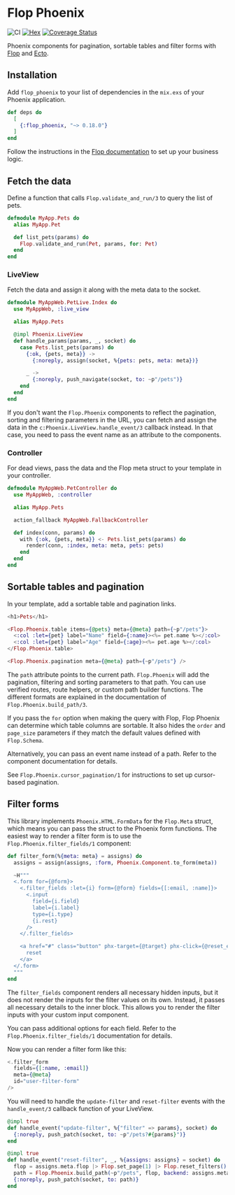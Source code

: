 # Flop Phoenix

![CI](https://github.com/woylie/flop_phoenix/workflows/CI/badge.svg) [![Hex](https://img.shields.io/hexpm/v/flop_phoenix)](https://hex.pm/packages/flop_phoenix) [![Coverage Status](https://coveralls.io/repos/github/woylie/flop_phoenix/badge.svg)](https://coveralls.io/github/woylie/flop_phoenix)

Phoenix components for pagination, sortable tables and filter forms with
[Flop](https://hex.pm/packages/flop) and [Ecto](https://hex.pm/packages/ecto).

## Installation

Add `flop_phoenix` to your list of dependencies in the `mix.exs` of your Phoenix
application.

```elixir
def deps do
  [
    {:flop_phoenix, "~> 0.18.0"}
  ]
end
```

Follow the instructions in the
[Flop documentation](https://hex.pm/packages/flop) to set up your business
logic.

## Fetch the data

Define a function that calls `Flop.validate_and_run/3` to query the list of
pets.

```elixir
defmodule MyApp.Pets do
  alias MyApp.Pet

  def list_pets(params) do
    Flop.validate_and_run(Pet, params, for: Pet)
  end
end
```

### LiveView

Fetch the data and assign it along with the meta data to the socket.

```elixir
defmodule MyAppWeb.PetLive.Index do
  use MyAppWeb, :live_view

  alias MyApp.Pets

  @impl Phoenix.LiveView
  def handle_params(params, _, socket) do
    case Pets.list_pets(params) do
      {:ok, {pets, meta}} ->
        {:noreply, assign(socket, %{pets: pets, meta: meta})}

      _ ->
        {:noreply, push_navigate(socket, to: ~p"/pets")}
    end
  end
end
```

If you don't want the `Flop.Phoenix` components to reflect the pagination,
sorting and filtering parameters in the URL, you can fetch and assign the data
in the `c:Phoenix.LiveView.handle_event/3` callback instead. In that case, you
need to pass the event name as an attribute to the components.

### Controller

For dead views, pass the data and the Flop meta struct to your template in your controller.

```elixir
defmodule MyAppWeb.PetController do
  use MyAppWeb, :controller

  alias MyApp.Pets

  action_fallback MyAppWeb.FallbackController

  def index(conn, params) do
    with {:ok, {pets, meta}} <- Pets.list_pets(params) do
      render(conn, :index, meta: meta, pets: pets)
    end
  end
end
```

## Sortable tables and pagination

In your template, add a sortable table and pagination links.

```elixir
<h1>Pets</h1>

<Flop.Phoenix.table items={@pets} meta={@meta} path={~p"/pets"}>
  <:col :let={pet} label="Name" field={:name}><%= pet.name %></:col>
  <:col :let={pet} label="Age" field={:age}><%= pet.age %></:col>
</Flop.Phoenix.table>

<Flop.Phoenix.pagination meta={@meta} path={~p"/pets"} />
```

The `path` attribute points to the current path. `Flop.Phoenix` will add the pagination, filtering and sorting parameters to that path. You can use verified
routes, route helpers, or custom path builder functions. The different formats
are explained in the documentation of `Flop.Phoenix.build_path/3`.

If you pass the `for` option when making the query with Flop, Flop Phoenix can
determine which table columns are sortable. It also hides the `order` and
`page_size` parameters if they match the default values defined with
`Flop.Schema`.

Alternatively, you can pass an event name instead of a path. Refer to the
component documentation for details.

See `Flop.Phoenix.cursor_pagination/1` for instructions to set up cursor-based
pagination.

## Filter forms

This library implements `Phoenix.HTML.FormData` for the `Flop.Meta` struct,
which means you can pass the struct to the Phoenix form functions. The
easiest way to render a filter form is to use the `Flop.Phoenix.filter_fields/1`
component:

```elixir
def filter_form(%{meta: meta} = assigns) do
  assigns = assign(assigns, :form, Phoenix.Component.to_form(meta))

  ~H"""
  <.form for={@form}>
    <.filter_fields :let={i} form={@form} fields={[:email, :name]}>
      <.input
        field={i.field}
        label={i.label}
        type={i.type}
        {i.rest}
      />
    </.filter_fields>

    <a href="#" class="button" phx-target={@target} phx-click={@reset_event}>
      reset
    </a>
  </.form>
  """
end
```

The `filter_fields` component renders all necessary hidden inputs, but it does
not render the inputs for the filter values on its own. Instead, it passes all
necessary details to the inner block. This allows you to render the filter
inputs with your custom input component.

You can pass additional options for each field. Refer to the
`Flop.Phoenix.filter_fields/1` documentation for details.

Now you can render a filter form like this:

```elixir
<.filter_form
  fields={[:name, :email]}
  meta={@meta}
  id="user-filter-form"
/>
```

You will need to handle the `update-filter` and `reset-filter` events with the
`handle_event/3` callback function of your LiveView.

```elixir
@impl true
def handle_event("update-filter", %{"filter" => params}, socket) do
  {:noreply, push_patch(socket, to: ~p"/pets?#{params}")}
end

@impl true
def handle_event("reset-filter", _, %{assigns: assigns} = socket) do
  flop = assigns.meta.flop |> Flop.set_page(1) |> Flop.reset_filters()
  path = Flop.Phoenix.build_path(~p"/pets", flop, backend: assigns.meta.backend)
  {:noreply, push_patch(socket, to: path)}
end
```

